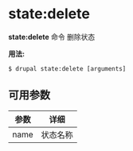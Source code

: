 # state:delete
**state:delete** 命令 删除状态

**用法:**
```
$ drupal state:delete [arguments] 
```

## 可用参数
参数 | 详细
---------|-------------
name | 状态名称
